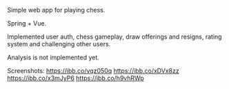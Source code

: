 Simple web app for playing chess.

Spring + Vue.

Implemented user auth, chess gameplay, draw offerings and resigns, rating system and challenging other users.

Analysis is not implemented yet.

Screenshots:
https://ibb.co/vqz050q
https://ibb.co/xDVx8zz
https://ibb.co/x3mJyP6
https://ibb.co/h9vhRWp
